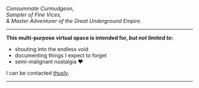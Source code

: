 *Consummate Curmudgeon,*  
*Sampler of Fine Vices,*  
*& Master Adventurer of the Great Underground Empire.*

---

**This multi-purpose virtual space is intended for, _but not limited to_:**

- shouting into the endless void
- documenting things I expect to forget
- semi-malignant nostalgia :heart:

I can be contacted *[thusly](mailto:jeremy.rm@01001010.net?subject=Hi!)*.

---